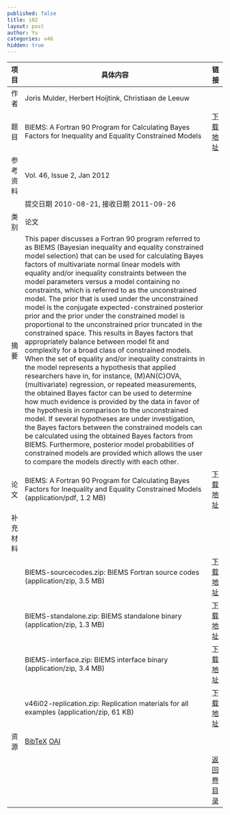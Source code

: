 ```yaml
---
published: false
title: i02
layout: post
author: Yu
categories: v46
hidden: true
---
```


| 项目 | 具体内容 | 链接 |
|---:|---|---|
| 作者 | Joris Mulder, Herbert Hoijtink, Christiaan de Leeuw| |
| 题目 |BIEMS: A Fortran 90 Program for Calculating Bayes Factors for Inequality and Equality Constrained Models | [下载地址](http://www.jstatsoft.org/v46/i02/paper) |
| 参考资料 |Vol. 46, Issue 2, Jan 2012 | |
| | 提交日期 2010-08-21, 接收日期 2011-09-26| | 
| 类别 | 论文| |
| 摘要 | This paper discusses a Fortran 90 program referred to as BIEMS (Bayesian inequality and equality constrained model selection) that can be used for calculating Bayes factors of multivariate normal linear models with equality and/or inequality constraints between the model parameters versus a model containing no constraints, which is referred to as the unconstrained model. The prior that is used under the unconstrained model is the conjugate expected-constrained posterior prior and the prior under the constrained model is proportional to the unconstrained prior truncated in the constrained space. This results in Bayes factors that appropriately balance between model fit and complexity for a broad class of constrained models. When the set of equality and/or inequality constraints in the model represents a hypothesis that applied researchers have in, for instance, (M)AN(C)OVA, (multivariate) regression, or repeated measurements, the obtained Bayes factor can be used to determine how much evidence is provided by the data in favor of the hypothesis in comparison to the unconstrained model. If several hypotheses are under investigation, the Bayes factors between the constrained models can be calculated using the obtained Bayes factors from BIEMS. Furthermore, posterior model probabilities of constrained models are provided which allows the user to compare the models directly with each other.| |
| 论文 | BIEMS: A Fortran 90 Program for Calculating Bayes Factors for Inequality and Equality Constrained Models  (application/pdf, 1.2 MB)| [下载地址](http://www.jstatsoft.org/v46/i02/paper) |
| 补充材料 | | |
| |BIEMS-sourcecodes.zip:  BIEMS Fortran source codes  (application/zip, 3.5 MB)|  [下载地址](http://www.jstatsoft.org/v46/i02/supp/1) |
| |BIEMS-standalone.zip:   BIEMS standalone binary  (application/zip, 1.3 MB)|  [下载地址](http://www.jstatsoft.org/v46/i02/supp/2) |
| |BIEMS-interface.zip:    BIEMS interface binary  (application/zip, 3.4 MB)|  [下载地址](http://www.jstatsoft.org/v46/i02/supp/3) |
| |v46i02-replication.zip: Replication materials for all examples  (application/zip, 61 KB)|  [下载地址](http://www.jstatsoft.org/v46/i02/supp/4) |
| 资源 | [BibTeX](http://www.jstatsoft.org/v46/i02/bibtex) [OAI](http://www.jstatsoft.org/oai?verb=GetRecord&identifier=oai.jstatsoft/v46/i02&prefix=oai_dc)| |
| |  | [返回卷目录]({{site.baseurl}}/volume/v46.html) |